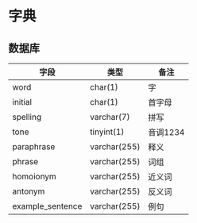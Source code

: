 # 字典

## 数据库

字段|类型|备注
-|-|-
word|char(1)|字
initial|char(1)|首字母
spelling|varchar(7)|拼写
tone|tinyint(1)|音调1234
paraphrase|varchar(255)|释义
phrase|varchar(255)|词组
homoionym|varchar(255)|近义词
antonym|varchar(255)|反义词
example_sentence|varchar(255)|例句

